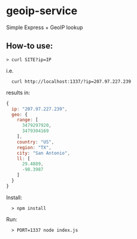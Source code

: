 geoip-service
=============

Simple Express + GeoIP lookup

How-to use:
-----------
```shell
> curl SITE?ip=IP
```

i.e.
```shell
  curl http://localhost:1337/?ip=207.97.227.239
```

results in:
```javascript
{
  ip: "207.97.227.239",
  geo: {
    range: [
      3479297920,
      3479304169
    ],
    country: "US",
    region: "TX",
    city: "San Antonio",
    ll: [
      29.4889,
      -98.3987
    ]
  }
}
```


Install:
```shell
  > npm install 
```
Run:
```shell
  > PORT=1337 node index.js
```

